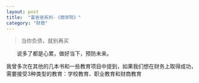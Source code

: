 ```yaml
---
layout: post
title:  "富爸爸系列-《商学院》"
category: "财商"
---
```






> 当你负债，就别再买

　　说多了都是心累，做好当下，预防未来。



我曾多次在其他的几本书和一些教育项目中提到，如果我们想在财务上取得成功，需要接受3种类型的教育：学校教育、职业教育和财商教育

